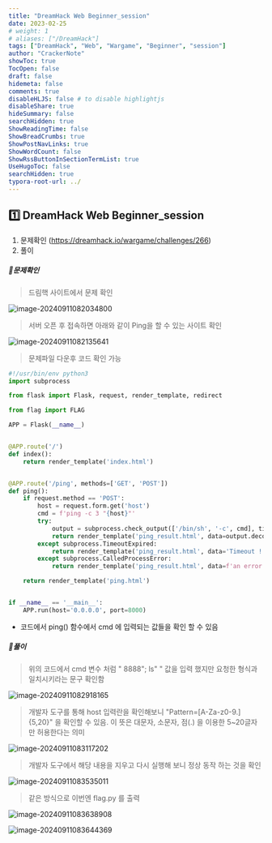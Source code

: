 ```yaml
---
title: "DreamHack Web Beginner_session"
date: 2023-02-25
# weight: 1
# aliases: ["/DreamHack"]
tags: ["DreamHack", "Web", "Wargame", "Beginner", "session"]
author: "CrackerNote"
showToc: true
TocOpen: false
draft: false
hidemeta: false
comments: true
disableHLJS: false # to disable highlightjs
disableShare: true
hideSummary: false
searchHidden: true
ShowReadingTime: false
ShowBreadCrumbs: true
ShowPostNavLinks: true
ShowWordCount: false
ShowRssButtonInSectionTermList: true
UseHugoToc: false
searchHidden: true
typora-root-url: ../
---
```


## 1️⃣ DreamHack Web Beginner_session

1. 문제확인 (https://dreamhack.io/wargame/challenges/266)
2. 풀이

  

##### 📜**문제확인**

> 드림핵 사이트에서 문제 확인

![image-20240911082034800](/images/DreamHack_Web_Beginner_Command_Injection1/image-20240911082034800.png)

> 서버 오픈 후 접속하면 아래와 같이 Ping을 할 수 있는 사이트 확인

![image-20240911082135641](/images/DreamHack_Web_Beginner_Command_Injection1/image-20240911082135641.png)

> 문제파일 다운후 코드 확인 가능

```python
#!/usr/bin/env python3
import subprocess

from flask import Flask, request, render_template, redirect

from flag import FLAG

APP = Flask(__name__)


@APP.route('/')
def index():
    return render_template('index.html')


@APP.route('/ping', methods=['GET', 'POST'])
def ping():
    if request.method == 'POST':
        host = request.form.get('host')
        cmd = f'ping -c 3 "{host}"'
        try:
            output = subprocess.check_output(['/bin/sh', '-c', cmd], timeout=5)
            return render_template('ping_result.html', data=output.decode('utf-8'))
        except subprocess.TimeoutExpired:
            return render_template('ping_result.html', data='Timeout !')
        except subprocess.CalledProcessError:
            return render_template('ping_result.html', data=f'an error occurred while executing the command. -> {cmd}')

    return render_template('ping.html')


if __name__ == '__main__':
    APP.run(host='0.0.0.0', port=8000)

```

- 코드에서 ping() 함수에서 cmd 에 입력되는 값들을 확인 할 수 있음
  

##### 📜**풀이**

> 위의 코드에서 cmd 변수 처럼 " 8888"; ls" " 값을 입력 했지만 요청한 형식과 일치시키라는 문구 확인함

![image-20240911082918165](/images/DreamHack_Web_Beginner_Command_Injection1/image-20240911082918165.png)

> 개발자 도구를 통해 host 입력란을 확인해보니 "Pattern=[A-Za-z0-9.]{5,20}" 을 확인할 수 있음. 이 뜻은 대문자, 소문자, 점(.) 을 이용한 5~20글자만 허용한다는 의미

![image-20240911083117202](/images/DreamHack_Web_Beginner_Command_Injection1/image-20240911083117202.png)

> 개발자 도구에서 해당 내용을 지우고 다시 실행해 보니 정상 동작 하는 것을 확인

![image-20240911083535011](/images/DreamHack_Web_Beginner_Command_Injection1/image-20240911083535011.png)

> 같은 방식으로 이번엔 flag.py 를 출력

![image-20240911083638908](/images/DreamHack_Web_Beginner_Command_Injection1/image-20240911083638908.png)

![image-20240911083644369](/images/DreamHack_Web_Beginner_Command_Injection1/image-20240911083644369.png)

